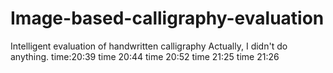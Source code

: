 # Image-based-calligraphy-evaluation
Intelligent evaluation of handwritten calligraphy
Actually, I didn't do anything.
time:20:39
time 20:44
time 20:52
time 21:25
time 21:26
